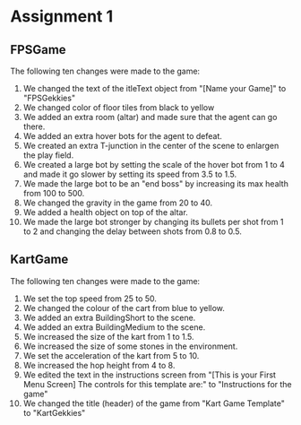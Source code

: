 # Assignment 1

## FPSGame
The following ten changes were made to the game:
1. We changed the text of the itleText object from "[Name your Game]" to "FPSGekkies"
2. We changed color of floor tiles from black to yellow
3. We added an extra room (altar) and made sure that the agent can go there.
4. We added an extra hover bots for the agent to defeat.
5. We created an extra T-junction in the center of the scene to enlargen the play field.
6. We created a large bot by setting the scale of the hover bot from 1 to 4 and made it go slower by setting its speed from 3.5 to 1.5.
7. We made the large bot to be an "end boss" by increasing its max health from 100 to 500.
8. We changed the gravity in the game from 20 to 40.
9. We added a health object on top of the altar.
10. We made the large bot stronger by changing its bullets per shot from 1 to 2 and changing the delay between shots from 0.8 to 0.5.

## KartGame
The following ten changes were made to the game:
1. We set the top speed from 25 to 50.
2. We changed the colour of the cart from blue to yellow.
3. We added an extra BuildingShort to the scene.
4. We added an extra BuildingMedium to the scene.
5. We increased the size of the kart from 1 to 1.5.
6. We increased the size of some stones in the environment.
7. We set the acceleration of the kart from 5 to 10.
8. We increased the hop height from 4 to 8.
9. We edited the text in the instructions screen from "[This is your First Menu Screen] The controls for this template are:" to "Instructions for the game"
10. We changed the title (header) of the game from "Kart Game Template" to "KartGekkies"
